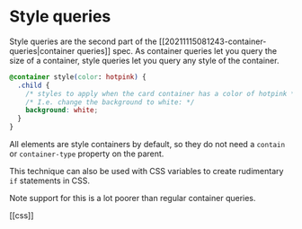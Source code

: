 # Style queries

Style queries are the second part of the [[20211115081243-container-queries|container queries]] spec. As container queries let you query the size of a container, style queries let you query any style of the container.

```css
@container style(color: hotpink) {
  .child {
    /* styles to apply when the card container has a color of hotpink */
    /* I.e. change the background to white: */
    background: white;
  }
}

```

All elements are style containers by default, so they do not need a `contain` or `container-type` property on the parent.

This technique can also be used with CSS variables to create rudimentary `if` statements in CSS.

Note support for this is a lot poorer than regular container queries.

[[css]]